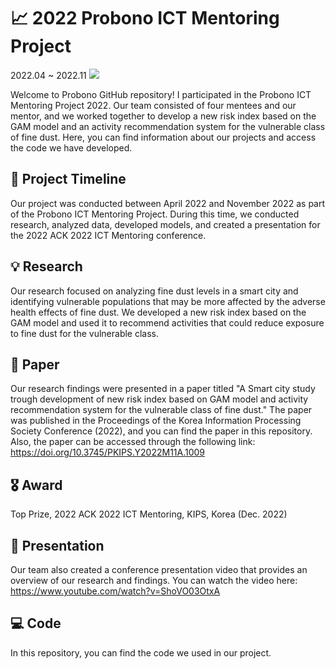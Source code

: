 # 📈 2022 Probono ICT Mentoring Project
2022.04 ~ 2022.11
<img src="https://img.shields.io/badge/Python-3776AB?style=plastic&logo=Python&logoColor=white">

Welcome to Probono GitHub repository! I participated in the Probono ICT Mentoring Project 2022. Our team consisted of four mentees and our mentor, and we worked together to develop a new risk index based on the GAM model and an activity recommendation system for the vulnerable class of fine dust. Here, you can find information about our projects and access the code we have developed.

## 📅 Project Timeline
Our project was conducted between April 2022 and November 2022 as part of the Probono ICT Mentoring Project. During this time, we conducted research, analyzed data, developed models, and created a presentation for the 2022 ACK 2022 ICT Mentoring conference.

## 💡 Research
Our research focused on analyzing fine dust levels in a smart city and identifying vulnerable populations that may be more affected by the adverse health effects of fine dust. We developed a new risk index based on the GAM model and used it to recommend activities that could reduce exposure to fine dust for the vulnerable class.

## 📝 Paper
Our research findings were presented in a paper titled "A Smart city study trough development of new risk index based on GAM model and activity recommendation system for the vulnerable class of fine dust." The paper was published in the Proceedings of the Korea Information Processing Society Conference (2022), and you can find the paper in this repository. Also, the paper can be accessed through the following link: https://doi.org/10.3745/PKIPS.Y2022M11A.1009

## 🎖️ Award
Top Prize, 2022 ACK 2022 ICT Mentoring, KIPS, Korea (Dec. 2022)

## 🎤 Presentation
Our team also created a conference presentation video that provides an overview of our research and findings. You can watch the video here: https://www.youtube.com/watch?v=ShoVO03OtxA

## 💻 Code
In this repository, you can find the code we used in our project. 
